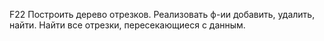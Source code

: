 F22 Построить дерево отрезков. Реализовать ф-ии добавить, удалить, найти. Найти все отрезки, пересекающиеся с данным.